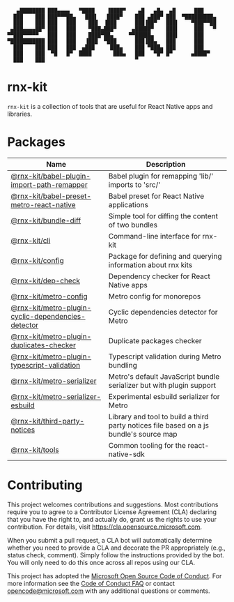 ```
   ▄████████ ███▄▄▄▄   ▀████    ▐████▀    ▄█   ▄█▄  ▄█      ███
  ███    ███ ███▀▀▀██▄   ███▌   ████▀    ███ ▄███▀ ███  ▀█████████▄
  ███    ███ ███   ███    ███  ▐███      ███▐██▀   ███▌    ▀███▀▀██
 ▄███▄▄▄▄██▀ ███   ███    ▀███▄███▀     ▄█████▀    ███▌     ███   ▀
▀▀███▀▀▀▀▀   ███   ███    ████▀██▄     ▀▀█████▄    ███▌     ███
▀███████████ ███   ███   ▐███  ▀███      ███▐██▄   ███      ███
  ███    ███ ███   ███  ▄███     ███▄    ███ ▀███▄ ███      ███
  ███    ███  ▀█   █▀  ████       ███▄   ███   ▀█▀ █▀      ▄████▀
  ███    ███                             ▀
```

# rnx-kit

`rnx-kit` is a collection of tools that are useful for React Native apps and
libraries.

# Packages

<!-- The following table can be updated by running `yarn update-readme` -->
<!-- @rnx-kit start -->

| Name                                                                                                                                                    | Description                                                                            |
| ------------------------------------------------------------------------------------------------------------------------------------------------------- | -------------------------------------------------------------------------------------- |
| [@rnx-kit/babel-plugin-import-path-remapper](https://github.com/microsoft/rnx-kit/tree/main/packages/babel-plugin-import-path-remapper)                 | Babel plugin for remapping 'lib/' imports to 'src/'                                    |
| [@rnx-kit/babel-preset-metro-react-native](https://github.com/microsoft/rnx-kit/tree/main/packages/babel-preset-metro-react-native)                     | Babel preset for React Native applications                                             |
| [@rnx-kit/bundle-diff](https://github.com/microsoft/rnx-kit/tree/main/packages/bundle-diff)                                                             | Simple tool for diffing the content of two bundles                                     |
| [@rnx-kit/cli](https://github.com/microsoft/rnx-kit/tree/main/packages/cli)                                                                             | Command-line interface for rnx-kit                                                     |
| [@rnx-kit/config](https://github.com/microsoft/rnx-kit/tree/main/packages/config)                                                                       | Package for defining and querying information about rnx kits                           |
| [@rnx-kit/dep-check](https://github.com/microsoft/rnx-kit/tree/main/packages/dep-check)                                                                 | Dependency checker for React Native apps                                               |
| [@rnx-kit/metro-config](https://github.com/microsoft/rnx-kit/tree/main/packages/metro-config)                                                           | Metro config for monorepos                                                             |
| [@rnx-kit/metro-plugin-cyclic-dependencies-detector](https://github.com/microsoft/rnx-kit/tree/main/packages/metro-plugin-cyclic-dependencies-detector) | Cyclic dependencies detector for Metro                                                 |
| [@rnx-kit/metro-plugin-duplicates-checker](https://github.com/microsoft/rnx-kit/tree/main/packages/metro-plugin-duplicates-checker)                     | Duplicate packages checker                                                             |
| [@rnx-kit/metro-plugin-typescript-validation](https://github.com/microsoft/rnx-kit/tree/main/packages/metro-plugin-typescript-validation)               | Typescript validation during Metro bundling                                            |
| [@rnx-kit/metro-serializer](https://github.com/microsoft/rnx-kit/tree/main/packages/metro-serializer)                                                   | Metro's default JavaScript bundle serializer but with plugin support                   |
| [@rnx-kit/metro-serializer-esbuild](https://github.com/microsoft/rnx-kit/tree/main/packages/metro-serializer-esbuild)                                   | Experimental esbuild serializer for Metro                                              |
| [@rnx-kit/third-party-notices](https://github.com/microsoft/rnx-kit/tree/main/packages/third-party-notices)                                             | Library and tool to build a third party notices file based on a js bundle's source map |
| [@rnx-kit/tools](https://github.com/microsoft/rnx-kit/tree/main/packages/tools)                                                                         | Common tooling for the react-native-sdk                                                |

<!-- @rnx-kit end -->

# Contributing

This project welcomes contributions and suggestions. Most contributions require
you to agree to a Contributor License Agreement (CLA) declaring that you have
the right to, and actually do, grant us the rights to use your contribution. For
details, visit https://cla.opensource.microsoft.com.

When you submit a pull request, a CLA bot will automatically determine whether
you need to provide a CLA and decorate the PR appropriately (e.g., status check,
comment). Simply follow the instructions provided by the bot. You will only need
to do this once across all repos using our CLA.

This project has adopted the
[Microsoft Open Source Code of Conduct](https://opensource.microsoft.com/codeofconduct/).
For more information see the
[Code of Conduct FAQ](https://opensource.microsoft.com/codeofconduct/faq/) or
contact [opencode@microsoft.com](mailto:opencode@microsoft.com) with any
additional questions or comments.
